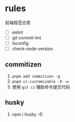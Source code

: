 # rules




前端规范仓库

- [ ] eslint 
- [ ] git commit-lint
- [ ] tsconfig
- [ ] check-node-version

## commitizen

1. `pnpm add commitizen -g`
2. `pnpm cz-customizable -D -w`
3. 使用 `git cz` 辅助命令提交代码

## husky

1. npm i husky -D